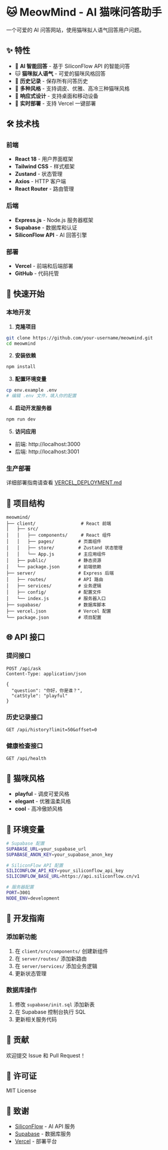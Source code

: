 # 🐱 MeowMind - AI 猫咪问答助手

一个可爱的 AI 问答网站，使用猫咪拟人语气回答用户问题。

## ✨ 特性

- 🤖 **AI 智能回答** - 基于 SiliconFlow API 的智能问答
- 🐱 **猫咪拟人语气** - 可爱的猫咪风格回答
- 💾 **历史记录** - 保存所有问答历史
- 🎨 **多种风格** - 支持调皮、优雅、高冷三种猫咪风格
- 📱 **响应式设计** - 支持桌面和移动设备
- 🚀 **实时部署** - 支持 Vercel 一键部署

## 🛠️ 技术栈

### 前端
- **React 18** - 用户界面框架
- **Tailwind CSS** - 样式框架
- **Zustand** - 状态管理
- **Axios** - HTTP 客户端
- **React Router** - 路由管理

### 后端
- **Express.js** - Node.js 服务器框架
- **Supabase** - 数据库和认证
- **SiliconFlow API** - AI 回答引擎

### 部署
- **Vercel** - 前端和后端部署
- **GitHub** - 代码托管

## 🚀 快速开始

### 本地开发

1. **克隆项目**
```bash
git clone https://github.com/your-username/meowmind.git
cd meowmind
```

2. **安装依赖**
```bash
npm install
```

3. **配置环境变量**
```bash
cp env.example .env
# 编辑 .env 文件，填入你的配置
```

4. **启动开发服务器**
```bash
npm run dev
```

5. **访问应用**
- 前端: http://localhost:3000
- 后端: http://localhost:3001

### 生产部署

详细部署指南请查看 [VERCEL_DEPLOYMENT.md](./VERCEL_DEPLOYMENT.md)

## 📁 项目结构

```
meowmind/
├── client/                 # React 前端
│   ├── src/
│   │   ├── components/     # React 组件
│   │   ├── pages/         # 页面组件
│   │   ├── store/         # Zustand 状态管理
│   │   └── App.js         # 主应用组件
│   ├── public/            # 静态资源
│   └── package.json       # 前端依赖
├── server/                # Express 后端
│   ├── routes/            # API 路由
│   ├── services/          # 业务逻辑
│   ├── config/            # 配置文件
│   └── index.js           # 服务器入口
├── supabase/              # 数据库脚本
├── vercel.json            # Vercel 配置
└── package.json           # 项目配置
```

## 🌐 API 接口

### 提问接口
```http
POST /api/ask
Content-Type: application/json

{
  "question": "你好，你是谁？",
  "catStyle": "playful"
}
```

### 历史记录接口
```http
GET /api/history?limit=50&offset=0
```

### 健康检查接口
```http
GET /api/health
```

## 🎨 猫咪风格

- **playful** - 调皮可爱风格
- **elegant** - 优雅温柔风格  
- **cool** - 高冷傲娇风格

## 🔧 环境变量

```bash
# Supabase 配置
SUPABASE_URL=your_supabase_url
SUPABASE_ANON_KEY=your_supabase_anon_key

# SiliconFlow API 配置
SILICONFLOW_API_KEY=your_siliconflow_api_key
SILICONFLOW_BASE_URL=https://api.siliconflow.cn/v1

# 服务器配置
PORT=3001
NODE_ENV=development
```

## 📝 开发指南

### 添加新功能
1. 在 `client/src/components/` 创建新组件
2. 在 `server/routes/` 添加新路由
3. 在 `server/services/` 添加业务逻辑
4. 更新状态管理

### 数据库操作
1. 修改 `supabase/init.sql` 添加新表
2. 在 Supabase 控制台执行 SQL
3. 更新相关服务代码

## 🤝 贡献

欢迎提交 Issue 和 Pull Request！

## 📄 许可证

MIT License

## 🙏 致谢

- [SiliconFlow](https://siliconflow.cn) - AI API 服务
- [Supabase](https://supabase.com) - 数据库服务
- [Vercel](https://vercel.com) - 部署平台 